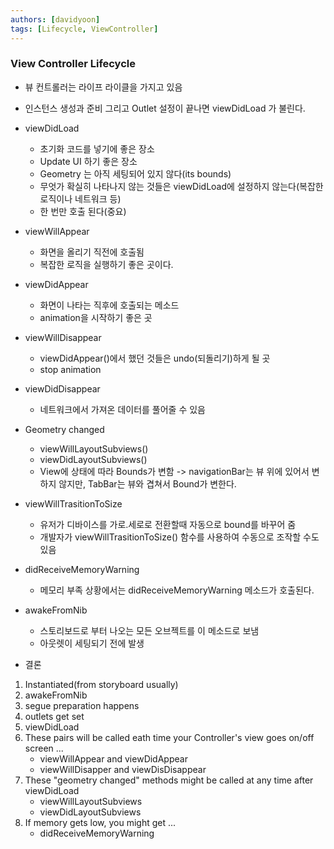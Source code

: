```yaml
---
authors: [davidyoon]
tags: [Lifecycle, ViewController]
---
```


### View Controller Lifecycle

- 뷰 컨트롤러는 라이프 라이클을 가지고 있음
- 인스턴스 생성과 준비 그리고 Outlet 설정이 끝나면 viewDidLoad 가 불린다.
- viewDidLoad

  - 초기화 코드를 넣기에 좋은 장소
  - Update UI 하기 좋은 장소
  - Geometry 는 아직 세팅되어 있지 않다(its bounds)
  - 무엇가 확실히 나타나지 않는 것들은 viewDidLoad에 설정하지 않는다(복잡한 로직이나 네트워크 등)
  - 한 번만 호출 된다(중요)

- viewWillAppear

  - 화면을 올리기 직전에 호출됨
  - 복잡한 로직을 실행하기 좋은 곳이다.

- viewDidAppear

  - 화면이 나타는 직후에 호출되는 메소드
  - animation을 시작하기 좋은 곳

- viewWillDisappear

  - viewDidAppear()에서 했던 것들은 undo(되돌리기)하게 될 곳
  - stop animation

- viewDidDisappear

  - 네트워크에서 가져온 데이터를 풀어줄 수 있음

- Geometry changed

  - viewWillLayoutSubviews()
  - viewDidLayoutSubviews()
  - View에 상태에 따라 Bounds가 변함 -> navigationBar는 뷰 위에 있어서 변하지 않지만, TabBar는 뷰와 겹쳐서 Bound가 변한다.

- viewWillTrasitionToSize

  - 유저가 디바이스를 가로.세로로 전환할때 자동으로 bound를 바꾸어 줌
  - 개발자가 viewWillTrasitionToSize() 함수를 사용하여 수동으로 조작할 수도 있음

- didReceiveMemoryWarning

  - 메모리 부족 상황에서는 didReceiveMemoryWarning 메소드가 호출된다.

- awakeFromNib
  - 스토리보드로 부터 나오는 모든 오브젝트를 이 메소드로 보냄
  - 아웃렛이 세팅되기 전에 발생

* 결론

1. Instantiated(from storyboard usually)
2. awakeFromNib
3. segue preparation happens
4. outlets get set
5. viewDidLoad
6. These pairs will be called eath time your Controller's view goes on/off screen ...
   - viewWillAppear and viewDidAppear
   - viewWillDisapper and viewDisDisappear
7. These "geometry changed" methods might be called at any time after viewDidLoad
   - viewWillLayoutSubviews
   - viewDidLayoutSubviews
8. If memory gets low, you might get ...
   - didReceiveMemoryWarning
